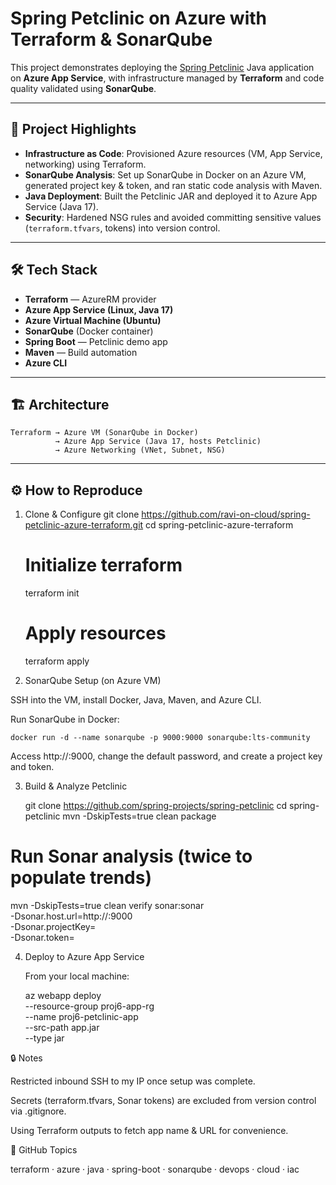 # Spring Petclinic on Azure with Terraform & SonarQube

This project demonstrates deploying the [Spring Petclinic](https://github.com/spring-projects/spring-petclinic) Java application on **Azure App Service**, with infrastructure managed by **Terraform** and code quality validated using **SonarQube**.

---

## 🚀 Project Highlights
- **Infrastructure as Code**: Provisioned Azure resources (VM, App Service, networking) using Terraform.
- **SonarQube Analysis**: Set up SonarQube in Docker on an Azure VM, generated project key & token, and ran static code analysis with Maven.
- **Java Deployment**: Built the Petclinic JAR and deployed it to Azure App Service (Java 17).
- **Security**: Hardened NSG rules and avoided committing sensitive values (`terraform.tfvars`, tokens) into version control.

---

## 🛠️ Tech Stack
- **Terraform** — AzureRM provider
- **Azure App Service (Linux, Java 17)**
- **Azure Virtual Machine (Ubuntu)**
- **SonarQube** (Docker container)
- **Spring Boot** — Petclinic demo app
- **Maven** — Build automation
- **Azure CLI**

---

## 🏗️ Architecture
```plaintext
Terraform → Azure VM (SonarQube in Docker)
          → Azure App Service (Java 17, hosts Petclinic)
          → Azure Networking (VNet, Subnet, NSG)

```
----

## ⚙️ How to Reproduce

1. Clone & Configure
git clone https://github.com/ravi-on-cloud/spring-petclinic-azure-terraform.git
cd spring-petclinic-azure-terraform

    # Initialize terraform
    terraform init

    # Apply resources
    terraform apply

2. SonarQube Setup (on Azure VM)

SSH into the VM, install Docker, Java, Maven, and Azure CLI.

Run SonarQube in Docker:

    docker run -d --name sonarqube -p 9000:9000 sonarqube:lts-community

Access http://<vm-public-ip>:9000, change the default password, and create a project key and token.

3. Build & Analyze Petclinic

    git clone https://github.com/spring-projects/spring-petclinic
    cd spring-petclinic
    mvn -DskipTests=true clean package

# Run Sonar analysis (twice to populate trends)

mvn -DskipTests=true clean verify sonar:sonar \
  -Dsonar.host.url=http://<vm-public-ip>:9000 \
  -Dsonar.projectKey=<project-key> \
  -Dsonar.token=<your-token>

4. Deploy to Azure App Service

    From your local machine:

    az webapp deploy \
    --resource-group proj6-app-rg \
    --name proj6-petclinic-app \
    --src-path app.jar \
    --type jar

🔒 Notes

Restricted inbound SSH to my IP once setup was complete.

Secrets (terraform.tfvars, Sonar tokens) are excluded from version control via .gitignore.

Using Terraform outputs to fetch app name & URL for convenience.

📌 GitHub Topics

terraform · azure · java · spring-boot · sonarqube · devops · cloud · iac

